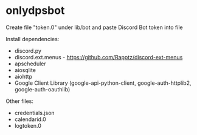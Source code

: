 # onlydpsbot

Create file "token.0" under lib/bot and paste Discord Bot token into file

Install dependencies: 
* discord.py
* discord.ext.menus - https://github.com/Rapptz/discord-ext-menus
* apscheduler
* aiosqlite
* aiohttp
* Google Client Library (google-api-python-client, google-auth-httplib2, google-auth-oauthlib)


Other files:
* credentials.json
* calendarid.0
* logtoken.0

